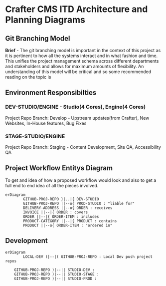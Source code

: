 # Crafter CMS ITD Architecture and Planning Diagrams

## Git Branching Model
**Brief** - The git branching model is important in the context of this project as it is pertinent to how all the systems interact and in what fashion and time. This unifies the project management schema across different departments and stakeholders and allows for maximum amounts of flexibility. An understanding of this model will be critical and so some recommended reading on the topic is 

## Environment Responsibilties

### DEV-STUDIO/ENGINE - Studio(4 Cores), Engine(4 Cores)
Project Repo Branch: Develop - Upstream updates(from Crafter), New Websites, In-House features, Bug Fixes
### STAGE-STUDIO/ENGINE
Project Repo Branch: Staging - Content Development, Site QA, Accessibility QA
## Project Workflow Entitys Diagram
To get and idea of how a proposed workflow would look and also to get a full end to end idea of all the pieces involved.

```mermaid
erDiagram
        GITHUB-PROJ-REPO }|..|{ DEV-STUDIO 
        GITHUB-PROJ-REPO ||--o{ PROD-STUDIO : "liable for"
        DELIVERY-ADDRESS ||--o{ ORDER : receives
        INVOICE ||--|{ ORDER : covers
        ORDER ||--|{ ORDER-ITEM : includes
        PRODUCT-CATEGORY ||--|{ PRODUCT : contains
        PRODUCT ||--o{ ORDER-ITEM : "ordered in"
```

## Development

```mermaid
erDiagram
        LOCAL-DEV )|--|( GITHUB-PROJ-REPO : Local Dev push project repos
```
        GITHUB-PROJ-REPO )|--|| STUDIO-DEV : 
        GITHUB-PROJ-REPO )|--|| STUDIO-STAGE : 
        GITHUB-PROJ-REPO )|--|| STUDIO-PROD :


<!-- ```mermaid
sequenceDiagram
    autonumber
    participant git as Github
    participant jnk as Jenkins
    participant studev as Studio-DEV
    participant engdev as Engine-DEV
    participant stustg as Studio-STAGE
    participant engstg as Engine-STAGE
    participant nodewrk as NodeJS-DEV/STAGE
    participant stuprod as Studio-PROD
    participant engprod as Engine-PROD
    participant nodeprod as NodeJS-PROD

    studev->>git: Initialize Site from Blueprint Repo or New Repo
```     -->
